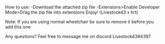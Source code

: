 How to use:
-Download the attached zip file
-Extensions>Enable Developer Mode>Drag the zip file into extensions
Enjoy!
(Livestock43 x hrt)


Note: If you are using normal wheelchair be sure to remove it before you add this one






Any questions? Feel free to message me on discord
Livestock43#4397
